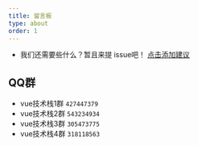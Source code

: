```yaml
---
title: 留言板
type: about
order: 1
---
```


- 我们还需要些什么？暂且来提 issue吧！ [点击添加建议](https://github.com/vuefe/vuefe.github.io/issues)

## QQ群

- vue技术栈1群 `427447379`
- vue技术栈2群 `543234934`
- vue技术栈3群 `305473775`
- vue技术栈4群 `318118563`